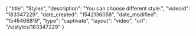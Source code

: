 {
    "title": "Styles",
    "description": "You can choose different style.",
    "videoid": "183347229",
    "date_created": "1542136058",
    "date_modified": "1546466819",
    "type": "captivate",
    "layout": "video",
    "url": "\/v\/styles\/183347229"
}